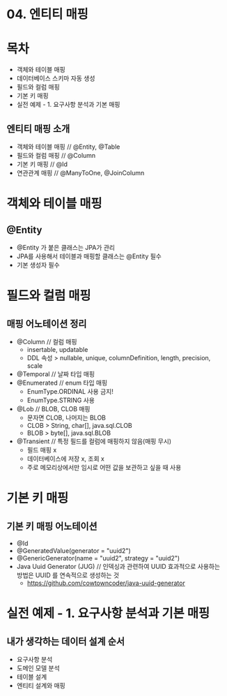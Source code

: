 # 04. 엔티티 매핑

# 목차

- 객체와 테이블 매핑
- 데이터베이스 스키마 자동 생성
- 필드와 컬럼 매핑
- 기본 키 매핑
- 실전 예제 - 1. 요구사항 분석과 기본 매핑

## 엔티티 매핑 소개

- 객체와 테이블 매핑 // @Entity, @Table
- 필드와 컬럼 매핑 // @Column
- 기본 키 매핑 // @Id
- 연관관계 매핑 // @ManyToOne, @JoinColumn

# 객체와 테이블 매핑

## @Entity

- @Entity 가 붙은 클래스는 JPA가 관리
- JPA를 사용해서 테이블과 매핑할 클래스는 @Entity 필수
- 기본 생성자 필수

# 필드와 컬럼 매핑

## 매핑 어노테이션 정리

- @Column // 컬럼 매핑
  - insertable, updatable
  - DDL 속성 > nullable, unique, columnDefinition, length, precision, scale
- @Temporal // 날짜 타입 매핑
- @Enumerated // enum 타입 매핑
  - EnumType.ORDINAL 사용 금지!
  - EnumType.STRING 사용
- @Lob // BLOB, CLOB 매핑
  - 문자면 CLOB, 나머지는 BLOB
  - CLOB > String, char[], java.sql.CLOB
  - BLOB > byte[], java.sql.BLOB
- @Transient // 특정 필드를 컬럼에 매핑하지 않음(매핑 무시)
  - 필드 매핑 x
  - 데이터베이스에 저장 x, 조회 x
  - 주로 메모리상에서만 임시로 어떤 값을 보관하고 싶을 때 사용

# 기본 키 매핑

## 기본 키 매핑 어노테이션

- @Id
- @GeneratedValue(generator = "uuid2")
- @GenericGenerator(name = "uuid2", strategy = "uuid2")
- Java Uuid Generator (JUG) // 인덱싱과 관련하여 UUID 효과적으로 사용하는 방법은 UUID 를 연속적으로 생성하는 것
  - https://github.com/cowtowncoder/java-uuid-generator

# 실전 예제 - 1. 요구사항 분석과 기본 매핑

## 내가 생각하는 데이터 설계 순서

- 요구사항 분석
- 도메인 모델 분석
- 테이블 설계
- 엔티티 설계와 매핑
